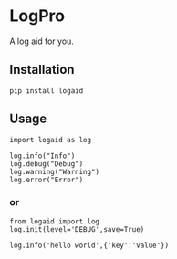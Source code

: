 # LogPro

A log aid for you.

## Installation
```
pip install logaid
```

## Usage
```
import logaid as log

log.info("Info")
log.debug("Debug")
log.warning("Warning")
log.error("Error")
```
### or 
```
from logaid import log
log.init(level='DEBUG',save=True)

log.info('hello world',{'key':'value'})
```